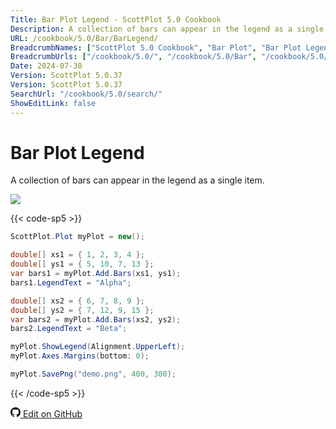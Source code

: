 ```yaml
---
Title: Bar Plot Legend - ScottPlot 5.0 Cookbook
Description: A collection of bars can appear in the legend as a single item.
URL: /cookbook/5.0/Bar/BarLegend/
BreadcrumbNames: ["ScottPlot 5.0 Cookbook", "Bar Plot", "Bar Plot Legend"]
BreadcrumbUrls: ["/cookbook/5.0/", "/cookbook/5.0/Bar", "/cookbook/5.0/Bar/BarLegend"]
Date: 2024-07-30
Version: ScottPlot 5.0.37
Version: ScottPlot 5.0.37
SearchUrl: "/cookbook/5.0/search/"
ShowEditLink: false
---
```


# Bar Plot Legend


A collection of bars can appear in the legend as a single item.

[![](/cookbook/5.0/images/BarLegend.png?240729212327)](/cookbook/5.0/images/BarLegend.png?240729212327)

{{< code-sp5 >}}

```cs
ScottPlot.Plot myPlot = new();

double[] xs1 = { 1, 2, 3, 4 };
double[] ys1 = { 5, 10, 7, 13 };
var bars1 = myPlot.Add.Bars(xs1, ys1);
bars1.LegendText = "Alpha";

double[] xs2 = { 6, 7, 8, 9 };
double[] ys2 = { 7, 12, 9, 15 };
var bars2 = myPlot.Add.Bars(xs2, ys2);
bars2.LegendText = "Beta";

myPlot.ShowLegend(Alignment.UpperLeft);
myPlot.Axes.Margins(bottom: 0);

myPlot.SavePng("demo.png", 400, 300);

```

{{< /code-sp5 >}}

<a href='https://github.com/ScottPlot/ScottPlot/blob/main/src/ScottPlot5/ScottPlot5%20Cookbook/Recipes/PlotTypes/Bar.cs'><svg xmlns="http://www.w3.org/2000/svg" width="16" height="16" fill="currentColor" class="mb-1 bi bi-github" viewBox="0 0 16 16">
  <path d="M8 0C3.58 0 0 3.58 0 8c0 3.54 2.29 6.53 5.47 7.59.4.07.55-.17.55-.38 0-.19-.01-.82-.01-1.49-2.01.37-2.53-.49-2.69-.94-.09-.23-.48-.94-.82-1.13-.28-.15-.68-.52-.01-.53.63-.01 1.08.58 1.23.82.72 1.21 1.87.87 2.33.66.07-.52.28-.87.51-1.07-1.78-.2-3.64-.89-3.64-3.95 0-.87.31-1.59.82-2.15-.08-.2-.36-1.02.08-2.12 0 0 .67-.21 2.2.82.64-.18 1.32-.27 2-.27s1.36.09 2 .27c1.53-1.04 2.2-.82 2.2-.82.44 1.1.16 1.92.08 2.12.51.56.82 1.27.82 2.15 0 3.07-1.87 3.75-3.65 3.95.29.25.54.73.54 1.48 0 1.07-.01 1.93-.01 2.2 0 .21.15.46.55.38A8.01 8.01 0 0 0 16 8c0-4.42-3.58-8-8-8"/>
</svg> Edit on GitHub</a>

